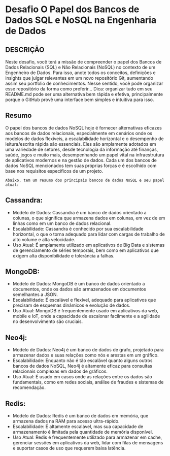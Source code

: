 # Desafio O Papel dos Bancos de Dados SQL e NoSQL na Engenharia de Dados

## DESCRIÇÃO

Neste desafio, você terá a missão de compreender o papel dos Bancos de Dados Relacionais (SQL) e Não Relacionais (NoSQL) no contexto de um Engenheiro de Dados. Para isso, anote todos os conceitos, definições e insights que julgar relevantes em um novo repositório Git, aumentando assim seu portfolio de conhecimentos. Nesse sentido, você pode organizar esse repositório da forma como preferir... Dica: organizar tudo em seu README.md pode ser uma alternativa bem rápida e efetiva, principalmente porque o GitHub provê uma interface bem simples e intuitiva para isso.

## Resumo

O papel dos bancos de dados NoSQL hoje é fornecer alternativas eficazes aos bancos de dados relacionais, especialmente em cenários onde os modelos de dados flexíveis, a escalabilidade horizontal e o desempenho de leitura/escrita rápida são essenciais. Eles são amplamente adotados em uma variedade de setores, desde tecnologia da informação até finanças, saúde, jogos e muito mais, desempenhando um papel vital na infraestrutura de aplicativos modernos e na gestão de dados. Cada um dos bancos de dados NoSQL mencionados tem suas próprias forças e é escolhido com base nos requisitos específicos de um projeto.

    Abaixo, tem um resumo dos principais bancos de dados NoSQL e seu papel atual:

## Cassandra:

-   Modelo de Dados:
    Cassandra é um banco de dados orientado a colunas, o que significa que armazena dados em colunas, em vez de em linhas como em um banco de dados relacional.
-   Escalabilidade:
    Cassandra é conhecido por sua escalabilidade horizontal, o que o torna adequado para lidar com cargas de trabalho de alto volume e alta velocidade.
-   Uso Atual:
    É amplamente utilizado em aplicativos de Big Data e sistemas de gerenciamento de séries temporais, bem como em aplicativos que exigem alta disponibilidade e tolerância a falhas.

## MongoDB:

-   Modelo de Dados:
    MongoDB é um banco de dados orientado a documentos, onde os dados são armazenados em documentos semelhantes a JSON.
-   Escalabilidade:
    É escalável e flexível, adequado para aplicativos que precisam de esquemas dinâmicos e evolução de dados.
-   Uso Atual:
    MongoDB é frequentemente usado em aplicativos da web, mobile e IoT, onde a capacidade de escalonar facilmente e a agilidade no desenvolvimento são cruciais.

## Neo4j:

-   Modelo de Dados:
    Neo4j é um banco de dados de grafo, projetado para armazenar dados e suas relações como nós e arestas em um gráfico.
-   Escalabilidade:
    Enquanto não é tão escalável quanto alguns outros bancos de dados NoSQL, Neo4j é altamente eficaz para consultas relacionais complexas em dados de gráficos.
-   Uso Atual:
    É usado em casos onde as relações entre os dados são fundamentais, como em redes sociais, análise de fraudes e sistemas de recomendação.

## Redis:

-   Modelo de Dados:
    Redis é um banco de dados em memória, que armazena dados na RAM para acesso ultra-rápido.
-   Escalabilidade:
    É altamente escalável, mas sua capacidade de armazenamento é limitada pela quantidade de memória disponível.
-   Uso Atual:
    Redis é frequentemente utilizado para armazenar em cache, gerenciar sessões em aplicativos da web, lidar com filas de mensagens e suportar casos de uso que requerem baixa latência.
